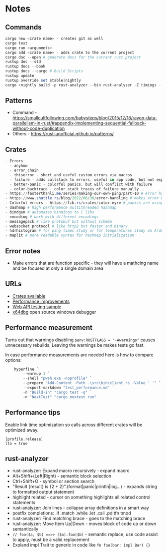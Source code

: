 # Notes

## Commands

```ps1
cargo new <crate name> - creates git as well
cargo test
cargo run <arguments>
cargo add <crate name> - adds crate to the current project
cargo doc --open # generate docs for the current rust project
rustup doc --std
rustup docs --book
rustup docs --cargo # Build Scripts
rustup update
rustup override set stable|nightly
cargo +nightly build -p rust-analyzer --bin rust-analyzer -Z timings --release
```

## Patterns

- Command - <https://smallcultfollowing.com/babysteps/blog/2015/12/18/rayon-data-parallelism-in-rust/#appendix-implementing-sequential-fallback-without-code-duplication>
- Others - <https://rust-unofficial.github.io/patterns/>

## Crates

```ps1
- Errors
  - anyhow
  - error_chain
  - thiserror - short and useful custom errors via macros
  - failure - adds callstack to errors, useful in app code, but not expected in lib code
  - better-panic - colorful panics, but will conflict with failure
  - color-backtrace - color stack traces of failure manually
- https://fasterthanli.me/series/making-our-own-ping/part-10 # error handling use cases from Amos
- https://www.shuttle.rs/blog/2022/06/30/error-handling # makes error handling easier
- Colorful errors - https://lib.rs/crates/color-eyre # panics are using nice colored output in the console
- dashmap # high performance multithreaded hashmap
- bindgen # automates bindings to C libs
- encoding # work with different encodings
- messagepack # like protobuf but without schema
- websocket protocol # like http2 but faster and binary
- hdrhistogram # for ping times study or for temperatures study on Arduino
- maplit # more readable syntax for hashmap initialization
```

## Error notes

- Make errors that are function specific - they will have a mathcing name and be focused at only a single domain area

## URLs

- [Crates available](https://crates.io/)
- [Performance improvements](https://endler.dev/2020/rust-compile-times/)
- [Web API testing sample](https://blog.logrocket.com/end-to-end-testing-for-rust-web-services/)
- [x64dbg](https://x64dbg.com/) open source windows debugger

## Performance measurement

Turns out that warnings disabling `$env:RUSTFLAGS = "-Awarnings"` causes unnecessary rebuilds. Leaving the warnings be makes tests go fast.

In case performance measurements are needed here is how to compare options:

```powershell
    hyperfine `
        --warmup 1 `
        --shell "pwsh.exe -noprofile" `
        --prepare "Add-Content -Path .\src\bin\client.rs -Value ' '" `
        --export-markdown "test_performance.md" `
        -n "Build-in" "cargo test -q" `
        -n "NextTest" "cargo nextest run"
```

## Performance tips

Enable link time optimization so calls across different crates will be optimized away.

```text
[profile.release]
lto = true
```

## rust-analyzer

- rust-analyzer: Expand macro recursively - expand macro
- Alt+Shift+(Left|Right) - semantic block selection
- Ctrl+Shift+O - symbol or section search
- "Result {result} is {2 + 2}".(format|panic|println|log...) - expands string to formatted output statement
- highlight related - cursor on something highlights all related control statements
- rust-analyzer: Join lines - collapse array definitions in a smart way
- postfix completions: .if .match .while .let .call .pd tfn tmod
- rust-analyzer: Find matching brace - goes to the matching brace
- rust-analyzer: Move Item Up|Down - moves block of code up or down semantically
- `// foo($a, $b) ==>> ($a).foo($b)` - semantic replace, use code assist to apply, must be a valid replacement
- Expland impl Trait to generic in code like `fn foo(bar: impl Bar) {}`
